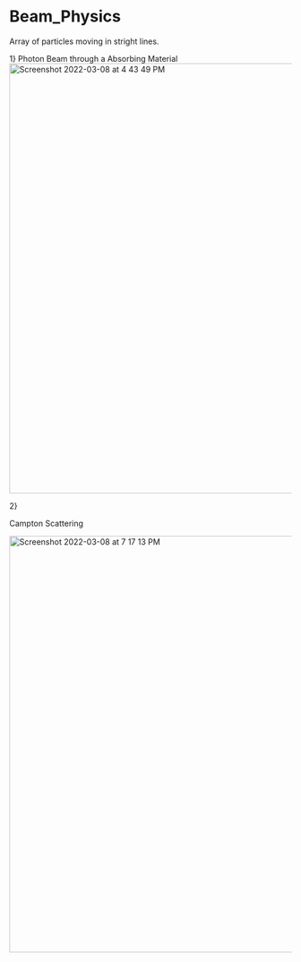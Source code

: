 # Beam_Physics
Array of particles moving in stright lines.

1}
Photon Beam through a Absorbing Material
<img width="768" alt="Screenshot 2022-03-08 at 4 43 49 PM" src="https://user-images.githubusercontent.com/99118678/157226635-c1be846e-3414-442e-a67f-69a8d09e0e49.png">


2}

Campton Scattering


<img width="744" alt="Screenshot 2022-03-08 at 7 17 13 PM" src="https://user-images.githubusercontent.com/99118678/157249245-a90623d9-0f03-4841-b620-4fa8f0ded621.png">
